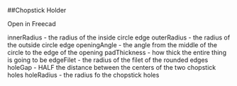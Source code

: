 ##Chopstick Holder

Open in Freecad 

innerRadius - the radius of the inside circle edge
outerRadius - the radius of the outside circle edge
openingAngle - the angle from the middle of the circle to the edge of the opening
padThickness - how thick the entire thing is going to be
edgeFilet - the radius of the filet of the rounded edges
holeGap - HALF the distance between the centers of the two chopstick holes
holeRadius - the radius fo the chopstick holes
